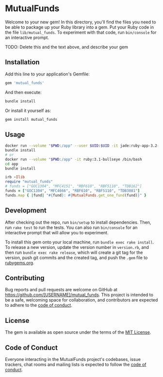 # MutualFunds

Welcome to your new gem! In this directory, you'll find the files you need to be able to package up your Ruby library into a gem. Put your Ruby code in the file `lib/mutual_funds`. To experiment with that code, run `bin/console` for an interactive prompt.

TODO: Delete this and the text above, and describe your gem

## Installation

Add this line to your application's Gemfile:

```ruby
gem 'mutual_funds'
```

And then execute:

```bash
bundle install
```

Or install it yourself as:

```bash
gem install mutual_funds
```

## Usage

```bash
docker run --volume "$PWD:/app" --user $UID:$UID -it jade:ruby-app-3.2-bullseye /bin/bash
bundle install
# or
docker run --volume "$PWD:/app" -it ruby:3.1-bullseye /bin/bash
cd app
bundle install
```

```ruby
irb -Ilib
require "mutual_funds"
# funds = ["GOC1304", "MFC4151", "RBF610", "RBF5110", "TDB162"]
funds = ["GOC1304", "MFC4666", "RBF610", "RBF5110", "TDB3081"]
funds.map { |fund| "#{fund}: #{MutualFunds.get_one_fund(fund)}" }

```

## Development

After checking out the repo, run `bin/setup` to install dependencies. Then, run `rake test` to run the tests. You can also run `bin/console` for an interactive prompt that will allow you to experiment.

To install this gem onto your local machine, run `bundle exec rake install`. To release a new version, update the version number in `version.rb`, and then run `bundle exec rake release`, which will create a git tag for the version, push git commits and the created tag, and push the `.gem` file to [rubygems.org](https://rubygems.org).

## Contributing

Bug reports and pull requests are welcome on GitHub at https://github.com/[USERNAME]/mutual_funds. This project is intended to be a safe, welcoming space for collaboration, and contributors are expected to adhere to the [code of conduct](https://github.com/[USERNAME]/mutual_funds/blob/master/CODE_OF_CONDUCT.md).

## License

The gem is available as open source under the terms of the [MIT License](https://opensource.org/licenses/MIT).

## Code of Conduct

Everyone interacting in the MutualFunds project's codebases, issue trackers, chat rooms and mailing lists is expected to follow the [code of conduct](https://github.com/[USERNAME]/mutual_funds/blob/master/CODE_OF_CONDUCT.md).
